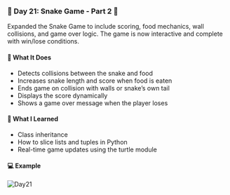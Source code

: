 ### 📅 Day 21: Snake Game - Part 2 🍎

Expanded the Snake Game to include scoring, food mechanics, wall collisions, and game over logic. The game is now interactive and complete with win/lose conditions.

#### 🧠 What It Does
- Detects collisions between the snake and food  
- Increases snake length and score when food is eaten  
- Ends game on collision with walls or snake’s own tail  
- Displays the score dynamically  
- Shows a game over message when the player loses

#### 📝 What I Learned
- Class inheritance
- How to slice lists and tuples in Python   
- Real-time game updates using the turtle module

#### 💻 Example
![Day21](https://github.com/user-attachments/assets/14011715-5876-4020-823d-38cbe867d93d)
